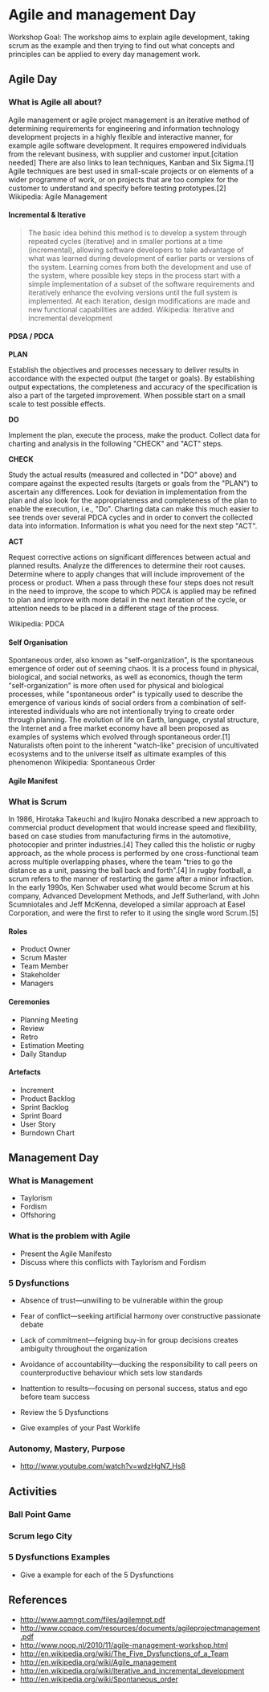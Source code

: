 # Agile and management Day

Workshop Goal: The workshop aims to explain agile development, taking scrum as the example and then trying to find out what concepts and principles can be applied to every day management work. 

## Agile Day

### What is Agile all about? 

Agile management or agile project management is an iterative method of determining requirements for engineering and information technology development projects in a highly flexible and interactive manner, for example agile software development. It requires empowered individuals from the relevant business, with supplier and customer input.[citation needed] There are also links to lean techniques, Kanban and Six Sigma.[1] Agile techniques are best used in small-scale projects or on elements of a wider programme of work, or on projects that are too complex for the customer to understand and specify before testing prototypes.[2]
Wikipedia: Agile Management

#### Incremental & Iterative 

> The basic idea behind this method is to develop a system through repeated cycles (lterative) and in smaller portions at a time (incremental), allowing software developers to take advantage of what was learned during development of earlier parts or versions of the system. Learning comes from both the development and use of the system, where possible key steps in the process start with a simple implementation of a subset of the software requirements and iteratively enhance the evolving versions until the full system is implemented. At each iteration, design modifications are made and new functional capabilities are added.
Wikipedia: Iterative and incremental development

#### PDSA / PDCA

__PLAN__

Establish the objectives and processes necessary to deliver results in accordance with the expected output (the target or goals). By establishing output expectations, the completeness and accuracy of the specification is also a part of the targeted improvement. When possible start on a small scale to test possible effects.

__DO__

Implement the plan, execute the process, make the product. Collect data for charting and analysis in the following "CHECK" and "ACT" steps.

__CHECK__

Study the actual results (measured and collected in "DO" above) and compare against the expected results (targets or goals from the "PLAN") to ascertain any differences. Look for deviation in implementation from the plan and also look for the appropriateness and completeness of the plan to enable the execution, i.e., "Do". Charting data can make this much easier to see trends over several PDCA cycles and in order to convert the collected data into information. Information is what you need for the next step "ACT".

__ACT__

Request corrective actions on significant differences between actual and planned results. Analyze the differences to determine their root causes. Determine where to apply changes that will include improvement of the process or product. When a pass through these four steps does not result in the need to improve, the scope to which PDCA is applied may be refined to plan and improve with more detail in the next iteration of the cycle, or attention needs to be placed in a different stage of the process.

Wikipedia: PDCA

#### Self Organisation

Spontaneous order, also known as "self-organization", is the spontaneous emergence of order out of seeming chaos. It is a process found in physical, biological, and social networks, as well as economics, though the term "self-organization" is more often used for physical and biological processes, while "spontaneous order" is typically used to describe the emergence of various kinds of social orders from a combination of self-interested individuals who are not intentionally trying to create order through planning. The evolution of life on Earth, language, crystal structure, the Internet and a free market economy have all been proposed as examples of systems which evolved through spontaneous order.[1] Naturalists often point to the inherent "watch-like" precision of uncultivated ecosystems and to the universe itself as ultimate examples of this phenomenon
Wikipedia: Spontaneous Order

#### Agile Manifest

### What is Scrum

In 1986, Hirotaka Takeuchi and Ikujiro Nonaka described a new approach to commercial product development that would increase speed and flexibility, based on case studies from manufacturing firms in the automotive, photocopier and printer industries.[4] They called this the holistic or rugby approach, as the whole process is performed by one cross-functional team across multiple overlapping phases, where the team "tries to go the distance as a unit, passing the ball back and forth".[4]
In rugby football, a scrum refers to the manner of restarting the game after a minor infraction. In the early 1990s, Ken Schwaber used what would become Scrum at his company, Advanced Development Methods, and Jeff Sutherland, with John Scumniotales and Jeff McKenna, developed a similar approach at Easel Corporation, and were the first to refer to it using the single word Scrum.[5]

#### Roles

* Product Owner
* Scrum Master
* Team Member
* Stakeholder
* Managers

#### Ceremonies 

* Planning Meeting 
* Review
* Retro
* Estimation Meeting
* Daily Standup

#### Artefacts

* Increment
* Product Backlog 
* Sprint Backlog 
* Sprint Board
* User Story 
* Burndown Chart

##  Management Day

### What is Management 

* Taylorism
* Fordism
* Offshoring

### What is the problem with Agile

* Present the Agile Manifesto
* Discuss where this conflicts with Taylorism and Fordism

### 5 Dysfunctions

* Absence of trust—unwilling to be vulnerable within the group
* Fear of conflict—seeking artificial harmony over constructive passionate debate
* Lack of commitment—feigning buy-in for group decisions creates ambiguity throughout the organization
* Avoidance of accountability—ducking the responsibility to call peers on counterproductive behaviour which sets low standards
* Inattention to results—focusing on personal success, status and ego before team success

* Review the 5 Dysfunctions 
* Give examples of your Past Worklife 

### Autonomy, Mastery, Purpose

* http://www.youtube.com/watch?v=wdzHgN7_Hs8

## Activities

### Ball Point Game

### Scrum lego City

### 5 Dysfunctions Examples
* Give a example for each of the 5 Dysfunctions

## References 
* http://www.aamngt.com/files/agilemngt.pdf
* http://www.ccpace.com/resources/documents/agileprojectmanagement.pdf
* http://www.noop.nl/2010/11/agile-management-workshop.html
* http://en.wikipedia.org/wiki/The_Five_Dysfunctions_of_a_Team
* http://en.wikipedia.org/wiki/Agile_management
* http://en.wikipedia.org/wiki/Iterative_and_incremental_development
* http://en.wikipedia.org/wiki/Spontaneous_order
